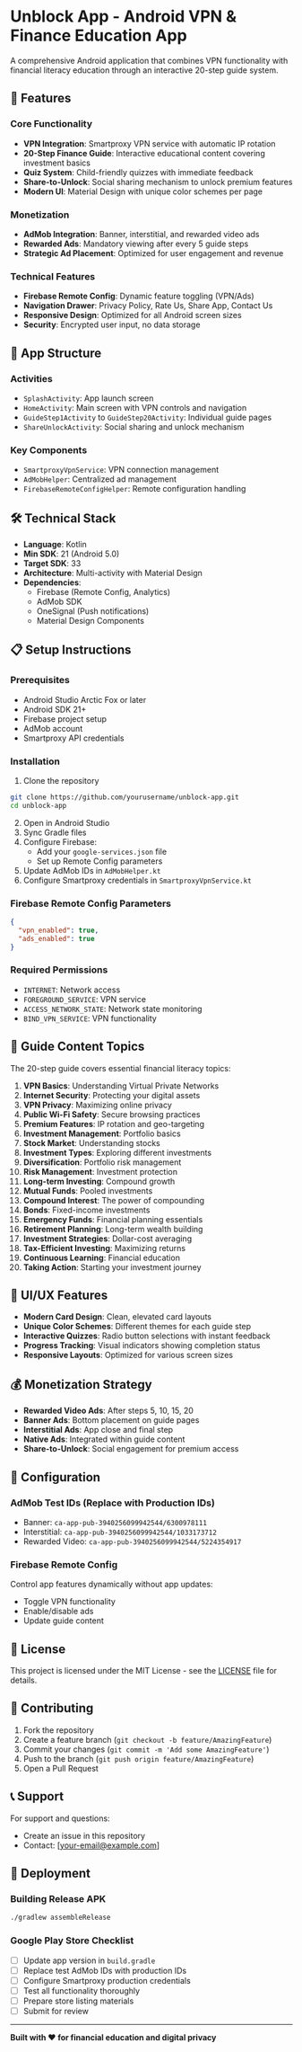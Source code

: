 # Unblock App - Android VPN & Finance Education App

A comprehensive Android application that combines VPN functionality with financial literacy education through an interactive 20-step guide system.

## 🚀 Features

### Core Functionality
- **VPN Integration**: Smartproxy VPN service with automatic IP rotation
- **20-Step Finance Guide**: Interactive educational content covering investment basics
- **Quiz System**: Child-friendly quizzes with immediate feedback
- **Share-to-Unlock**: Social sharing mechanism to unlock premium features
- **Modern UI**: Material Design with unique color schemes per page

### Monetization
- **AdMob Integration**: Banner, interstitial, and rewarded video ads
- **Rewarded Ads**: Mandatory viewing after every 5 guide steps
- **Strategic Ad Placement**: Optimized for user engagement and revenue

### Technical Features
- **Firebase Remote Config**: Dynamic feature toggling (VPN/Ads)
- **Navigation Drawer**: Privacy Policy, Rate Us, Share App, Contact Us
- **Responsive Design**: Optimized for all Android screen sizes
- **Security**: Encrypted user input, no data storage

## 📱 App Structure

### Activities
- `SplashActivity`: App launch screen
- `HomeActivity`: Main screen with VPN controls and navigation
- `GuideStep1Activity` to `GuideStep20Activity`: Individual guide pages
- `ShareUnlockActivity`: Social sharing and unlock mechanism

### Key Components
- `SmartproxyVpnService`: VPN connection management
- `AdMobHelper`: Centralized ad management
- `FirebaseRemoteConfigHelper`: Remote configuration handling

## 🛠 Technical Stack

- **Language**: Kotlin
- **Min SDK**: 21 (Android 5.0)
- **Target SDK**: 33
- **Architecture**: Multi-activity with Material Design
- **Dependencies**:
  - Firebase (Remote Config, Analytics)
  - AdMob SDK
  - OneSignal (Push notifications)
  - Material Design Components

## 📋 Setup Instructions

### Prerequisites
- Android Studio Arctic Fox or later
- Android SDK 21+
- Firebase project setup
- AdMob account
- Smartproxy API credentials

### Installation
1. Clone the repository
```bash
git clone https://github.com/yourusername/unblock-app.git
cd unblock-app
```

2. Open in Android Studio
3. Sync Gradle files
4. Configure Firebase:
   - Add your `google-services.json` file
   - Set up Remote Config parameters
5. Update AdMob IDs in `AdMobHelper.kt`
6. Configure Smartproxy credentials in `SmartproxyVpnService.kt`

### Firebase Remote Config Parameters
```json
{
  "vpn_enabled": true,
  "ads_enabled": true
}
```

### Required Permissions
- `INTERNET`: Network access
- `FOREGROUND_SERVICE`: VPN service
- `ACCESS_NETWORK_STATE`: Network state monitoring
- `BIND_VPN_SERVICE`: VPN functionality

## 🎯 Guide Content Topics

The 20-step guide covers essential financial literacy topics:

1. **VPN Basics**: Understanding Virtual Private Networks
2. **Internet Security**: Protecting your digital assets
3. **VPN Privacy**: Maximizing online privacy
4. **Public Wi-Fi Safety**: Secure browsing practices
5. **Premium Features**: IP rotation and geo-targeting
6. **Investment Management**: Portfolio basics
7. **Stock Market**: Understanding stocks
8. **Investment Types**: Exploring different investments
9. **Diversification**: Portfolio risk management
10. **Risk Management**: Investment protection
11. **Long-term Investing**: Compound growth
12. **Mutual Funds**: Pooled investments
13. **Compound Interest**: The power of compounding
14. **Bonds**: Fixed-income investments
15. **Emergency Funds**: Financial planning essentials
16. **Retirement Planning**: Long-term wealth building
17. **Investment Strategies**: Dollar-cost averaging
18. **Tax-Efficient Investing**: Maximizing returns
19. **Continuous Learning**: Financial education
20. **Taking Action**: Starting your investment journey

## 🎨 UI/UX Features

- **Modern Card Design**: Clean, elevated card layouts
- **Unique Color Schemes**: Different themes for each guide step
- **Interactive Quizzes**: Radio button selections with instant feedback
- **Progress Tracking**: Visual indicators showing completion status
- **Responsive Layouts**: Optimized for various screen sizes

## 💰 Monetization Strategy

- **Rewarded Video Ads**: After steps 5, 10, 15, 20
- **Banner Ads**: Bottom placement on guide pages
- **Interstitial Ads**: App close and final step
- **Native Ads**: Integrated within guide content
- **Share-to-Unlock**: Social engagement for premium access

## 🔧 Configuration

### AdMob Test IDs (Replace with Production IDs)
- Banner: `ca-app-pub-3940256099942544/6300978111`
- Interstitial: `ca-app-pub-3940256099942544/1033173712`
- Rewarded Video: `ca-app-pub-3940256099942544/5224354917`

### Firebase Remote Config
Control app features dynamically without app updates:
- Toggle VPN functionality
- Enable/disable ads
- Update guide content

## 📄 License

This project is licensed under the MIT License - see the [LICENSE](LICENSE) file for details.

## 🤝 Contributing

1. Fork the repository
2. Create a feature branch (`git checkout -b feature/AmazingFeature`)
3. Commit your changes (`git commit -m 'Add some AmazingFeature'`)
4. Push to the branch (`git push origin feature/AmazingFeature`)
5. Open a Pull Request

## 📞 Support

For support and questions:
- Create an issue in this repository
- Contact: [your-email@example.com]

## 🚀 Deployment

### Building Release APK
```bash
./gradlew assembleRelease
```

### Google Play Store Checklist
- [ ] Update app version in `build.gradle`
- [ ] Replace test AdMob IDs with production IDs
- [ ] Configure Smartproxy production credentials
- [ ] Test all functionality thoroughly
- [ ] Prepare store listing materials
- [ ] Submit for review

---

**Built with ❤️ for financial education and digital privacy**
